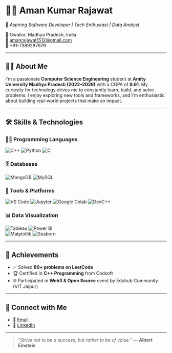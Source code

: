 # 👨‍💻 Aman Kumar Rajawat

🎯 *Aspiring Software Developer | Tech Enthusiast | Data Analyst*

📍 Gwalior, Madhya Pradesh, India  
📧 [amanrajawat1512@gmail.com](mailto:amanrajawat1512@gmail.com)  
📱 +91-7389287979  

---

## 🧑‍💼 About Me

I'm a passionate **Computer Science Engineering** student at **Amity University Madhya Pradesh (2022–2026)** with a CGPA of **8.61**. My curiosity for technology drives me to constantly learn, build, and solve problems. I enjoy exploring new tools and frameworks, and I'm enthusiastic about building real-world projects that make an impact.

---

## 🛠️ Skills & Technologies

### 👨‍💻 Programming Languages

![C++](https://img.shields.io/badge/C++-00599C?style=for-the-badge&logo=cplusplus&logoColor=white)  ![Python](https://img.shields.io/badge/Python-3776AB?style=for-the-badge&logo=python&logoColor=white)  ![C](https://img.shields.io/badge/C-00599C?style=for-the-badge&logo=c&logoColor=white)

### 🗄️ Databases

![MongoDB](https://img.shields.io/badge/MongoDB-4EA94B?style=for-the-badge&logo=mongodb&logoColor=white) ![MySQL](https://img.shields.io/badge/MySQL-00758F?style=for-the-badge&logo=mysql&logoColor=white)

### 🧰 Tools & Platforms

![VS Code](https://img.shields.io/badge/VS_Code-007ACC?style=for-the-badge&logo=visual-studio-code&logoColor=white)  ![Jupyter](https://img.shields.io/badge/Jupyter-F37626?style=for-the-badge&logo=jupyter&logoColor=white)  ![Google Colab](https://img.shields.io/badge/Colab-F9AB00?style=for-the-badge&logo=google-colab&logoColor=black)  ![DevC++](https://img.shields.io/badge/DevC++-blue?style=for-the-badge&logo=c&logoColor=white)

### 📊 Data Visualization

![Tableau](https://img.shields.io/badge/Tableau-E97627?style=for-the-badge&logo=tableau&logoColor=white) ![Power BI](https://img.shields.io/badge/Power_BI-F2C811?style=for-the-badge&logo=powerbi&logoColor=black)  
![Matplotlib](https://img.shields.io/badge/Matplotlib-3776AB?style=for-the-badge&logo=python&logoColor=white)  ![Seaborn](https://img.shields.io/badge/Seaborn-2D3E50?style=for-the-badge&logo=python&logoColor=white)

---

## 🏅 Achievements

- ✅ Solved **80+ problems on LeetCode**  
- 🏆 Certified in **C++ Programming** from Codsoft  
- 🌐 Participated in **Web3 & Open Source** event by Eduhub Community (VIT Jaipur)

---

## 🔗 Connect with Me

- 📧 [Email](mailto:amanrajawat1512@gmail.com)  
- 🔗 [LinkedIn](https://www.linkedin.com/in/aman-rajawat-5a6582279/)  
---

> *"Strive not to be a success, but rather to be of value."* — **Albert Einstein**
